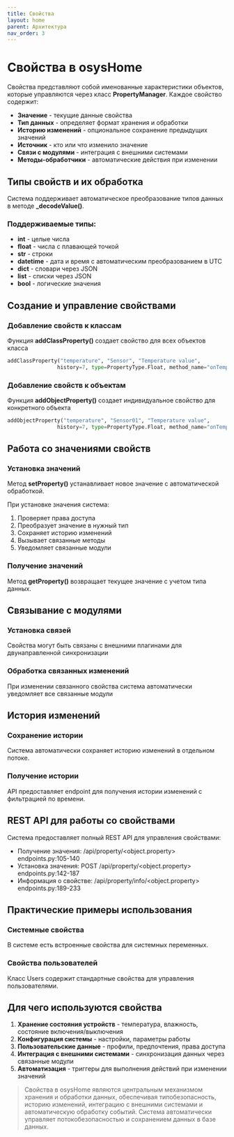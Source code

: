 ```yaml
---
title: Свойства
layout: home
parent: Архитектура
nav_order: 3
---
```


# Cвойства в osysHome
Свойства представляют собой именованные характеристики объектов, которые управляются через класс **PropertyManager**. Каждое свойство содержит:

* **Значение** - текущие данные свойства
* **Тип данных** - определяет формат хранения и обработки
* **Историю изменений** - опциональное сохранение предыдущих значений
* **Источник** - кто или что изменило значение
* **Связи с модулями** - интеграция с внешними системами
* **Методы-обработчики** - автоматические действия при изменении

## Типы свойств и их обработка
Система поддерживает автоматическое преобразование типов данных в методе **_decodeValue()**.

### Поддерживаемые типы:
* **int** - целые числа
* **float** - числа с плавающей точкой
* **str** - строки
* **datetime** - дата и время с автоматическим преобразованием в UTC
* **dict** - словари через JSON
* **list** - списки через JSON
* **bool** - логические значения

## Создание и управление свойствами
### Добавление свойств к классам
Функция **addClassProperty()** создает свойство для всех объектов класса
```python
addClassProperty("temperature", "Sensor", "Temperature value",   
                history=7, type=PropertyType.Float, method_name="onTempChange")
```
### Добавление свойств к объектам
Функция **addObjectProperty()** создает индивидуальное свойство для конкретного объекта
```python
addObjectProperty("temperature", "Sensor01", "Temperature value",   
                history=7, type=PropertyType.Float, method_name="onTempChange")
```

## Работа со значениями свойств
### Установка значений
Метод **setProperty()** устанавливает новое значение с автоматической обработкой.

При установке значения система:

1. Проверяет права доступа
2. Преобразует значение в нужный тип
3. Сохраняет историю изменений
4. Вызывает связанные методы
5. Уведомляет связанные модули

### Получение значений
Метод **getProperty()** возвращает текущее значение с учетом типа данных.

## Связывание с модулями
### Установка связей
Свойства могут быть связаны с внешними плагинами для двунаправленной синхронизации

### Обработка связанных изменений
При изменении связанного свойства система автоматически уведомляет все связанные модули

## История изменений
### Сохранение истории
Система автоматически сохраняет историю изменений в отдельном потоке.

### Получение истории
API предоставляет endpoint для получения истории изменений с фильтрацией по времени.

## REST API для работы со свойствами
Система предоставляет полный REST API для управления свойствами:

* Получение значения: /api/property/<object.property> endpoints.py:105-140
* Установка значения: POST /api/property/<object.property> endpoints.py:142-187
* Информация о свойстве: /api/property/info/<object.property> endpoints.py:189-233

## Практические примеры использования
### Системные свойства
В системе есть встроенные свойства для системных переменных.

### Свойства пользователей
Класс Users содержит стандартные свойства для управления пользователями.

## Для чего используются свойства

1. **Хранение состояния устройств** - температура, влажность, состояние включения/выключения
2. **Конфигурация системы** - настройки, параметры работы
3. **Пользовательские данные** - профили, предпочтения, права доступа
4. **Интеграция с внешними системами** - синхронизация данных через связанные модули
5. **Автоматизация** - триггеры для выполнения действий при изменении значений


>Свойства в osysHome являются центральным механизмом хранения и обработки данных, обеспечивая типобезопасность, историю изменений, интеграцию с внешними системами и автоматическую обработку событий. Система автоматически управляет потокобезопасностью и сохранением данных в базе данных.